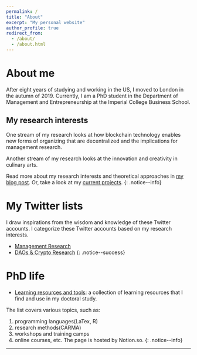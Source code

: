 ```yaml
---
permalink: /
title: "About"
excerpt: "My personal website"
author_profile: true
redirect_from:
  - /about/
  - /about.html
---
```

About me
======
After eight years of studying and working in the US, I moved to London in the autumn of 2019. Currently, I am a PhD student in the Department of Management and Entrepreneurship at the Imperial College Business School.

My research interests
-----
One stream of my research looks at how blockchain technology enables new forms of organizing that are decentralized and the implications for management research.

Another stream of my research looks at the innovation and creativity in culinary arts.

Read more about my research interests and theoretical approaches in [my blog post](/posts/2019/12/so-what-do-you-study/). Or, take a look at my [current projects](/portfolio/).
{: .notice--info}

My Twitter lists
======
I draw inspirations from the wisdom and knowledge of these Twitter accounts. I categorize these Twitter accounts based on my research interests.  

* [Management Research](http://linxule.com/twitter1/)
* [DAOs & Crypto Research](http://linxule.com/twitter2/)
{: .notice--success}

PhD life
======
* [Learning resources and tools](https://www.notion.so/linxule/Learning-Resources-and-tools-7ada6088f41745a8989ff86259884c7c): a collection of learning resources that I find and use in my doctoral study.

The list covers various topics, such as:
1. programming languages(LaTex, R)
2. research methods(CARMA)
3. workshops and training camps
4. online courses, etc.
The page is hosted by Notion.so.
{: .notice--info}

------
